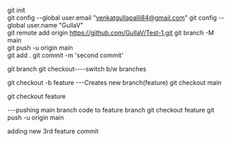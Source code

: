 git init    
git config --global user.email "venkatgullapalli84@gmail.com" 
git config --global user.name "GullaV"  
git remote add origin https://github.com/GullaV/Test-1.git
git branch -M main   
git push -u origin main  
git add .
git commit -m 'second commit'   



git branch
git checkout----switch b/w branches

git checkout -b feature   ---Creates new branch(feature)
git checkout main

git checkout feature


---pushing main branch code to feature branch
git checkout feature
git push -u origin main

adding new 3rd feature commit
